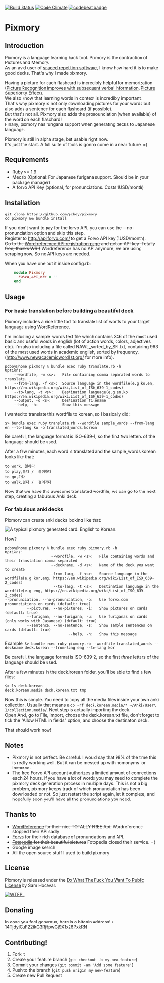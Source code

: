 [![Build Status](https://travis-ci.org/pcboy/pixmory.svg?branch=master)](https://travis-ci.org/pcboy/pixmory)
[![Code Climate](https://codeclimate.com/github/pcboy/pixmory/badges/gpa.svg)](https://codeclimate.com/github/pcboy/pixmory)
[![codebeat badge](https://codebeat.co/badges/3c545b68-ea51-4322-8778-ec02d16721c9)](https://codebeat.co/projects/github-com-pcboy-pixmory)

# Pixmory

## Introduction

Pixmory is a language learning hack tool. Pixmory is the contraction of Pictures and Memory.  
As an avid user of [spaced repetition software](https://en.wikipedia.org/wiki/Spaced_repetition#Software),
I know how hard it is to make good decks. That's why I made pixmory.

Having a picture for each flashcard is incredibly helpful for memorization ([Picture Recognition improves with subsequent verbal information](http://www.arts.uwaterloo.ca/~cmacleod/Research/Articles/jepwiseman85.pdf), [Picture Superiority Effect](http://en.wikipedia.org/wiki/Picture_superiority_effect)).  
We also know that learning words in context is incredibly important.  
That's why pixmory is not only downloading pictures for your words but also adds a sentence for each flashcard (if possible).  
But that's not all. Pixmory also adds the pronounciation (when available) of the word on each flaschard!  
Finally, pixmory has furigana support when generating decks to Japanese language.

Pixmory is still in alpha stage, but usable right now.  
It's just the start. A full suite of tools is gonna come in a near future. =)


## Requirements
* Ruby >= 1.9
* Mecab (Optional: For Japanese furigana support. Should be in your package manager)
* A forvo API Key (optional, for pronunciations. Costs 1USD/month)

## Installation
    git clone https://github.com/pcboy/pixmory
    cd pixmory && bundle install

If you don't want to pay for the forvo API, you can use the --no-pronunciation option and skip this step.  
Register to http://api.forvo.com/ to get a Forvo API key (1USD/month).  
~~Go to the [Word reference API registration page](http://www.wordreference.com/docs/APIregistration.aspx) and get an API key (Totally free, thanks WR!)~~
Wordreference has no API anymore, we are using scraping now. So no API keys are needed.

When you have one put it inside config.rb:

``` ruby
    module Pixmory
      FORVO_API_KEY = ''
    end
```

## Usage

### For basic translation before building a beautiful deck

Pixmory includes a nice little tool to translate list of words to your target language using WordReference.

I'm including a sample\_words text file which contains 346 of the most used basic and useful words in english (lot of action words, colors, adjectives etc).
I'm also including a file called NAWL_sorted_by_SFI.txt, containing 963 of the most used words in academic english, sorted by frequency. (http://www.newacademicwordlist.org/ for more info).

    pcboy@home pixmory % bundle exec ruby translate.rb -h 
    Options:
        --wordfile, -w <s>:   File containing comma separated words to translate.
        --from-lang, -f <s>:  Source language in the wordfile(e.g ko,en, https://en.wikipedia.org/wiki/List_of_ISO_639-1_codes)
        --to-lang, -t <s>:    Destination language(e.g en,ko https://en.wikipedia.org/wiki/List_of_ISO_639-1_codes)
        --output, -o <s>:     Destination filename
        --help, -h:           Show this message

I wanted to translate this wordfile to korean, so I basically did:

    $> bundle exec ruby translate.rb --wordfile sample_words --from-lang en --to-lang ko -o translated_words.korean

Be careful, the language format is ISO-639-1, so the first *two* letters of the language should be used.

After a few minutes, each word is translated and the sample\_words.korean looks like that:

    to work, 일하다
    to play,놀다 /  놀이하다
    to go,가다
    to walk,걷다 /  걸어가다

Now that we have this awesome translated wordfile, we can go to the next step, creating a fabulous Anki deck.

### For fabulous anki decks
Pixmory can create anki decks looking like that:

![A typical pixmory generated card. English to Korean.](/img/deck.jpg "A typical pixmory generated card. English to Korean")

How?

    pcboy@home pixmory % bundle exec ruby pixmory.rb -h
    Options:
                         --wordfile, -w <s>:   File containing words and their translation comma separated
                         --deckname, -d <s>:   Name of the deck you want to create
                        --from-lang, -f <s>:   Source language in the wordfile(e.g kor,eng, https://en.wikipedia.org/wiki/List_of_ISO_639-2_codes)
                          --to-lang, -t <s>:   Destination language in the wordfile(e.g eng, https://en.wikipedia.org/wiki/List_of_ISO_639-2_codes)
    --pronunciation, --no-pronunciation, -p:   Use forvo.com pronunciations on cards (default: true)
              --pictures, --no-pictures, -i:   Show pictures on cards (default: true)
              --furigana, --no-furigana, -u:   Use furiganas on cards (only works with Japanese) (default: true)
              --sentence, --no-sentence, -s:   Show sample sentences on cards (default: true)
                                 --help, -h:   Show this message

Example:
    `$> bundle exec ruby pixmory.rb --wordfile translated_words --deckname deck.korean --from-lang eng --to-lang kor`

Be careful, the language format is ISO-639-2, so the first *three* letters of the language should be used.

After a few minutes in the deck.korean folder, you'll be able to find a few files:

    $> ls deck.korean
    deck.korean.media deck.korean.txt tmp

Now this is simple. You need to copy all the media files inside your own anki collection.
Usually that means a `cp -rf deck.korean.media/* ~/Anki/User\ 1/collection.media/`.
Next step is actually importing the deck.  
Open Anki, go to File, Import, choose the deck.korean.txt file, don't forget to tick the "Allow HTML in fields" option, and choose the destinaton deck.

That should work now!

## Notes
* Pixmory is not perfect. Be careful. I would say that 98% of the time this is really working well. But it can be messed up with homonyms for instance.
* The free Forvo API account authorizes a limited amount of connections each 24 hours. If you have a lot of words you may need to complete the pixmory deck generation process in multiple days. This is not a big problem, pixmory keeps track of which pronunciation has been downloaded or not. So just restart the script again, let it complete, and hopefully soon you'll have all the pronunciations you need.

## Thanks to
* ~~[WordReference](http://wordreference.com) for their nice TOTALLY FREE Api.~~ Wordreference stopped their API sadly
* [Forvo](http://www.forvo.com) for their rich database of pronunciations and API.  
* ~~[Fotopedia](http://www.fotopedia.com) for their beautiful pictures~~ Fotopedia closed their service. =(
* Google image search
* All the open source stuff I used to build pixmory

## License
Pixmory is released under the [Do What The Fuck You Want To Public License](http://www.wtfpl.net/) by Sam Hocevar.

[![WTFPL](http://www.wtfpl.net/wp-content/uploads/2012/12/wtfpl-badge-4.png)](http://www.wtfpl.net)

## Donating
In case you feel generous, here is a bitcoin address! :
[14TjdyiCuF22ikG3Rj5pwGj9X1x26PxkRN](https://blockchain.info/address/14TjdyiCuF22ikG3Rj5pwGj9X1x26PxkRN)

## Contributing!

1. Fork it
2. Create your feature branch (`git checkout -b my-new-feature`)
3. Commit your changes (`git commit -am 'Add some feature'`)
4. Push to the branch (`git push origin my-new-feature`)
5. Create new Pull Request
